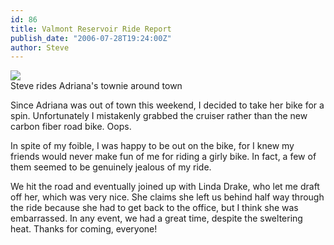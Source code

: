 ```yaml
---
id: 86
title: Valmont Reservoir Ride Report
publish_date: "2006-07-28T19:24:00Z"
author: Steve
---
```


![](https://www.dropbox.com/scl/fi/h77yz53eese8hmp4jkese/DSCN0554.JPG?rlkey=deh384n9ug5ek7p4k2ez02jl5&raw=1)  
Steve rides Adriana's townie around town

Since Adriana was out of town this weekend, I decided to take her bike for a spin. Unfortunately I mistakenly grabbed the cruiser rather than the new carbon fiber road bike. Oops.

In spite of my foible, I was happy to be out on the bike, for I knew my friends would never make fun of me for riding a girly bike. In fact, a few of them seemed to be genuinely jealous of my ride.

We hit the road and eventually joined up with Linda Drake, who let me draft off her, which was very nice. She claims she left us behind half way through the ride because she had to get back to the office, but I think she was embarrassed. In any event, we had a great time, despite the sweltering heat. Thanks for coming, everyone!
